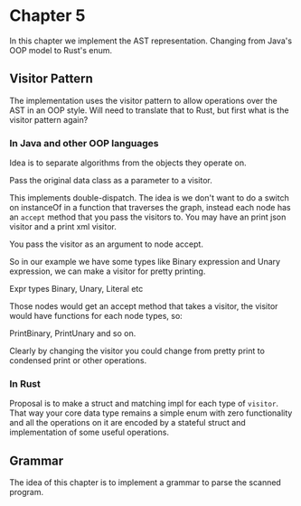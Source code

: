 # Chapter 5
In this chapter we implement the AST representation. Changing from Java's OOP model to Rust's enum.

## Visitor Pattern 
The implementation uses the visitor pattern to allow operations over the AST in an OOP style. Will need to translate that to Rust, but first what is the visitor pattern again?

### In Java and other OOP languages
Idea is to separate algorithms from the objects they operate on.

Pass the original data class as a parameter to a visitor.

This implements double-dispatch. The idea is we don't want to do a switch on instanceOf in a function that traverses the graph, instead each node has an `accept` method that you pass the visitors to. You may have an print json visitor and a print xml visitor. 

You pass the visitor as an argument to node accept. 

So in our example we have some types like Binary expression and Unary expression, we can make a visitor for pretty printing.

Expr types
Binary, Unary, Literal etc

Those nodes would get an accept method that takes a visitor, the visitor would have functions for each node types, so:

PrintBinary, PrintUnary and so on.

Clearly by changing the visitor you could change from pretty print to condensed print or other operations.

### In Rust
Proposal is to make a struct and matching impl for each type of `visitor`. That way your core data type remains a simple enum with zero functionality and all the operations on it are encoded by a stateful struct and implementation of some useful operations.

## Grammar
The idea of this chapter is to implement a grammar to parse the scanned program.



